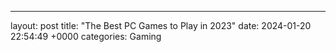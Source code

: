 ---
layout: post
title: "The Best PC Games to Play in 2023"
date:   2024-01-20 22:54:49 +0000
categories: Gaming
